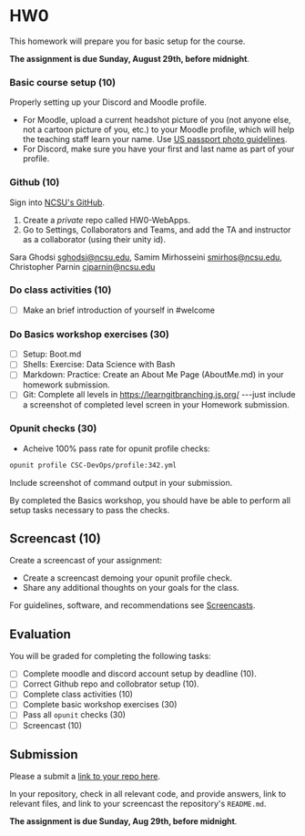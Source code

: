 # HW0

This homework will prepare you for basic setup for the course.

**The assignment is due Sunday, August 29th, before midnight**.

### Basic course setup (10)

Properly setting up your Discord and Moodle profile.

* For Moodle, upload a current headshot picture of you (not anyone else, not a cartoon picture of you, etc.) to your Moodle profile, which will help the teaching staff learn your name. Use [US passport photo guidelines](https://travel.state.gov/content/travel/en/passports/how-apply/photos.html).
* For Discord, make sure you have your first and last name as part of your profile.

### Github (10)

Sign into [NCSU's GitHub](https://github.ncsu.edu/).

1. Create a *private* repo called HW0-WebApps. 
2. Go to Settings, Collaborators and Teams, and add the TA and instructor as a collaborator (using their unity id).

Sara Ghodsi <sghodsi@ncsu.edu>, Samim Mirhosseini <smirhos@ncsu.edu>, Christopher Parnin <cjparnin@ncsu.edu>

### Do class activities (10)

* [ ] Make an brief introduction of yourself in #welcome

### Do Basics workshop exercises (30)

* [ ] Setup: Boot.md
* [ ] Shells: Exercise: Data Science with Bash
* [ ] Markdown: Practice: Create an About Me Page (AboutMe.md) in your homework submission.
* [ ] Git: Complete all levels in https://learngitbranching.js.org/ ---just include a screenshot of completed level screen in your Homework submission.

### Opunit checks (30)

* Acheive 100% pass rate for opunit profile checks:

```sh
opunit profile CSC-DevOps/profile:342.yml
```

Include screenshot of command output in your submission.

By completed the Basics workshop, you should have be able to perform all setup tasks necessary to pass the checks.


## Screencast (10)

Create a screencast of your assignment:

* Create a screencast demoing your opunit profile check.
* Share any additional thoughts on your goals for the class.

For guidelines, software, and recommendations see [Screencasts](Screencasts.md).

## Evaluation

You will be graded for completing the following tasks:

* [ ] Complete moodle and discord account setup by deadline (10).
* [ ] Correct Github repo and collobrator setup (10).
* [ ] Complete class activities (10)
* [ ] Complete basic workshop exercises (30)
* [ ] Pass all `opunit` checks (30)
* [ ] Screencast (10)

## Submission

Please a submit a [link to your repo here](https://docs.google.com/forms/d/e/1FAIpQLSftOMg3dzNXyv_t95L-81DBnb6R6S-MlyJE-H73ISraQXMIFg/viewform?usp=sf_link).

In your repository, check in all relevant code, and provide answers, link to relevant files, and link to your screencast the repository's `README.md`. 

**The assignment is due Sunday, Aug 29th, before midnight**.